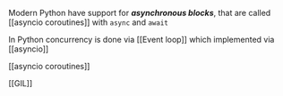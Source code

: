 Modern Python have support for ***asynchronous blocks***, that are called [[asyncio coroutines]] with `async` and `await`

In Python concurrency is done via [[Event loop]] which implemented via [[asyncio]]

[[asyncio coroutines]] 

[[GIL]]